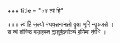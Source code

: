 +++
title = "०४ त्वं हि"

+++
त्वं हि स॒त्यो म॑घव॒न्नना॑नतो वृ॒त्रा भूरि॑ न्यृ॒ञ्जसे॑ ।  
स त्वं श॑विष्ठ वज्रहस्त दा॒शुषे॒ऽर्वाञ्चं॑ र॒यिमा कृ॑धि ॥